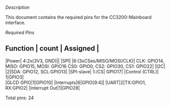 *Description*

This document contains the required pins for the CC3200-Mainboard interface.

*Required Pins*

Function | count | Assigned |
----------------------------
|Power| 4:2x(3V3, GND)||
|SPI| |6:(3xCSes/MISO/MOSI/CLK)| CLK: GPIO14, MISO: GPIO15, MOSI: GPIO16  CS0: GPIO0, CS2: GPIO30, CS1: GPIO22|
|I2C| |2|SDA: GPIO12, SCL:GPIO13|
|SPI-slave| 1:/CS| GPIO17|
|Control (CTRL)| 1|GPIO3|     
|GLCD GPIO|1|GPIO10|
|Interrupts|6|GPIO[9:4]|
|UART|2|TX:GPIO1, RX:GPIO2|
|Interrupt Out|1|GPIO28|


Total pins: 24



